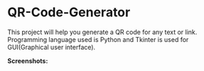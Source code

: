 # QR-Code-Generator

This project will help you generate a QR code for any text or link. Programming language used is Python and Tkinter is used for GUI(Graphical user interface).

**Screenshots:**

